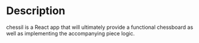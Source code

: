 # Description

chessil is a React app that will ultimately provide a functional chessboard as well as implementing the accompanying piece logic.